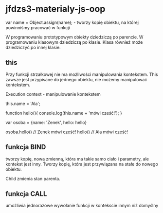 # jfdzs3-materialy-js-oop

var name = Object.assign(name); - tworzy kopię obiektu, na której powinniśmy pracować w funkcji

W programowaniu prototypowym obiekty dziedziczą po parencie.
W programowaniu klasowym dziedziczą po klasie. Klasa również może dziedziczyć po innej klasie.

## this

Przy funkcji strzałkowej nie ma możliwości manipulowania kontekstem. This zawsze jest przypisane do jednego obiektu, nie możemy 
manipulować kontekstem.

Execution context - manipulowanie kontekstem

this.name = 'Ala';

function hello(){
    console.log(this.name + 'mówi cześć!');
}

var osoba = {name: 'Zenek', hello: hello}

osoba.hello() // Zenek mówi cześć!
hello() // Ala mówi cześć!


## funkcja BIND

tworzy kopię, nową zmienną, która ma takie samo ciało i parametry, ale kontekst jest inny.
Tworzy kopię, która jest przywiązana na stałe do nowego obiektu.

Child zmienia stan parenta.

## funkcja CALL

umożliwia jednorazowe wywołanie funkcji w kontekscie innym niż domyślny

